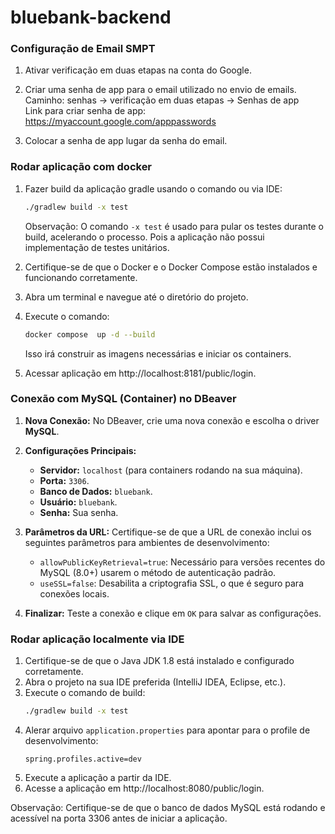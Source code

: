 # bluebank-backend

### Configuração de Email SMPT

1. Ativar verificação em duas etapas na conta do Google.

2. Criar uma senha de app para o email utilizado no envio de emails.\
  Caminho: senhas -> verificação em duas etapas -> Senhas de app\
  Link para criar senha de app: https://myaccount.google.com/apppasswords

3. Colocar a senha de app lugar da senha do email.

### Rodar aplicação com docker 

1. Fazer build da aplicação gradle usando o comando ou via IDE:
   ```bash
   ./gradlew build -x test
   ```
   Observação: O comando `-x test` é usado para pular os testes durante o build, acelerando o processo. Pois a aplicação não possui implementação de testes unitários.


2. Certifique-se de que o Docker e o Docker Compose estão instalados e funcionando corretamente.
3. Abra um terminal e navegue até o diretório do projeto.
4. Execute o comando:
   ```bash
   docker compose  up -d --build
   ```
   Isso irá construir as imagens necessárias e iniciar os containers.


5. Acessar aplicação em http://localhost:8181/public/login.

### Conexão com MySQL (Container) no DBeaver

1.  **Nova Conexão:** No DBeaver, crie uma nova conexão e escolha o driver **MySQL**.

2.  **Configurações Principais:**
    * **Servidor:** `localhost` (para containers rodando na sua máquina).
    * **Porta:** `3306`.
    * **Banco de Dados:** `bluebank`.
    * **Usuário:** `bluebank`.
    * **Senha:** Sua senha.

3.  **Parâmetros da URL:** Certifique-se de que a URL de conexão inclui os seguintes parâmetros para ambientes de desenvolvimento:
    * `allowPublicKeyRetrieval=true`: Necessário para versões recentes do MySQL (8.0+) usarem o método de autenticação padrão.
    * `useSSL=false`: Desabilita a criptografia SSL, o que é seguro para conexões locais.

4.  **Finalizar:** Teste a conexão e clique em `OK` para salvar as configurações.

### Rodar aplicação localmente via IDE
1. Certifique-se de que o Java JDK 1.8 está instalado e configurado corretamente.
2. Abra o projeto na sua IDE preferida (IntelliJ IDEA, Eclipse, etc.).
3. Execute o comando de build:
   ```bash
   ./gradlew build -x test
   ```
4. Alerar arquivo `application.properties` para apontar para o profile de desenvolvimento:
   ```properties
   spring.profiles.active=dev
   ```
5. Execute a aplicação a partir da IDE.
6. Acesse a aplicação em http://localhost:8080/public/login.

Observação: Certifique-se de que o banco de dados MySQL está rodando e acessível na porta 3306 antes de iniciar a aplicação.